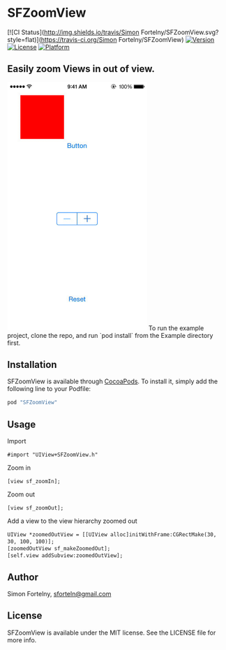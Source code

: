 # SFZoomView

[![CI Status](http://img.shields.io/travis/Simon Fortelny/SFZoomView.svg?style=flat)](https://travis-ci.org/Simon Fortelny/SFZoomView)
[![Version](https://img.shields.io/cocoapods/v/SFZoomView.svg?style=flat)](http://cocoapods.org/pods/SFZoomView)
[![License](https://img.shields.io/cocoapods/l/SFZoomView.svg?style=flat)](http://cocoapods.org/pods/SFZoomView)
[![Platform](https://img.shields.io/cocoapods/p/SFZoomView.svg?style=flat)](http://cocoapods.org/pods/SFZoomView)

## Easily zoom Views in out of view.

<img src="SFZoomViewDemo.gif" alt="Demo GIF" width="320px" />  
To run the example project, clone the repo, and run `pod install` from the Example directory first.

## Installation

SFZoomView is available through [CocoaPods](http://cocoapods.org). To install
it, simply add the following line to your Podfile:

```ruby
pod "SFZoomView"
```

## Usage
Import
```objc
#import "UIView+SFZoomView.h"
```

Zoom in
```objc
[view sf_zoomIn];
```

Zoom out
```objc
[view sf_zoomOut];
```

Add a view to the view hierarchy zoomed out
```objc
UIView *zoomedOutView = [[UIView alloc]initWithFrame:CGRectMake(30, 30, 100, 100)];
[zoomedOutView sf_makeZoomedOut];
[self.view addSubview:zoomedOutView];
```

## Author

Simon Fortelny, sforteln@gmail.com

## License

SFZoomView is available under the MIT license. See the LICENSE file for more info.
